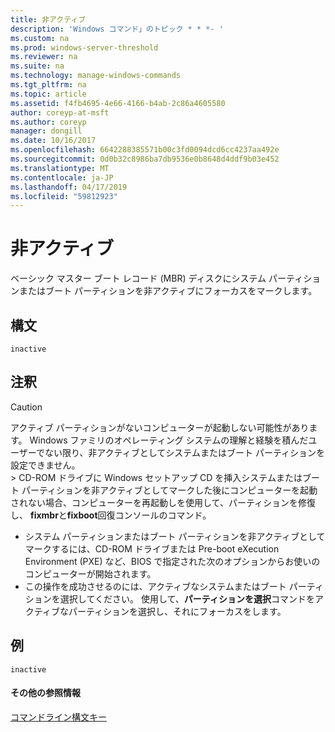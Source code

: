 ```yaml
---
title: 非アクティブ
description: 'Windows コマンド」のトピック * * *- '
ms.custom: na
ms.prod: windows-server-threshold
ms.reviewer: na
ms.suite: na
ms.technology: manage-windows-commands
ms.tgt_pltfrm: na
ms.topic: article
ms.assetid: f4fb4695-4e66-4166-b4ab-2c86a4605580
author: coreyp-at-msft
ms.author: coreyp
manager: dongill
ms.date: 10/16/2017
ms.openlocfilehash: 6642288385571b00c3fd0094dcd6cc4237aa492e
ms.sourcegitcommit: 0d0b32c8986ba7db9536e0b8648d4ddf9b03e452
ms.translationtype: MT
ms.contentlocale: ja-JP
ms.lasthandoff: 04/17/2019
ms.locfileid: "59812923"
---
```

# <a name="inactive"></a>非アクティブ



ベーシック マスター ブート レコード (MBR) ディスクにシステム パーティションまたはブート パーティションを非アクティブにフォーカスをマークします。

## <a name="syntax"></a>構文

```
inactive
```

## <a name="remarks"></a>注釈

> [!CAUTION]
> アクティブ パーティションがないコンピューターが起動しない可能性があります。 Windows ファミリのオペレーティング システムの理解と経験を積んだユーザーでない限り、非アクティブとしてシステムまたはブート パーティションを設定できません。</br>> CD-ROM ドライブに Windows セットアップ CD を挿入システムまたはブート パーティションを非アクティブとしてマークした後にコンピューターを起動されない場合、コンピューターを再起動しを使用して、パーティションを修復し、 **fixmbr**と**fixboot**回復コンソールのコマンド。
-   システム パーティションまたはブート パーティションを非アクティブとしてマークするには、CD-ROM ドライブまたは Pre-boot eXecution Environment (PXE) など、BIOS で指定された次のオプションからお使いのコンピューターが開始されます。
-   この操作を成功させるのには、アクティブなシステムまたはブート パーティションを選択してください。 使用して、**パーティションを選択**コマンドをアクティブなパーティションを選択し、それにフォーカスをします。

## <a name="BKMK_examples"></a>例

```
inactive
```

#### <a name="additional-references"></a>その他の参照情報

[コマンドライン構文キー](command-line-syntax-key.md)

